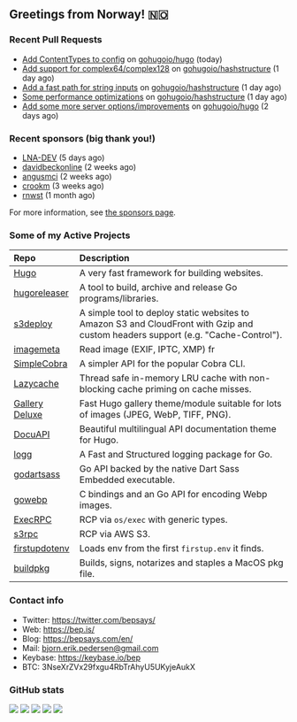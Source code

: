 ## Greetings from Norway! 🇳🇴

### Recent Pull Requests

- [Add ContentTypes to config](https://github.com/gohugoio/hugo/pull/13353) on [gohugoio/hugo](https://github.com/gohugoio/hugo) (today)
- [Add support for complex64/complex128](https://github.com/gohugoio/hashstructure/pull/9) on [gohugoio/hashstructure](https://github.com/gohugoio/hashstructure) (1 day ago)
- [Add a fast path for string inputs](https://github.com/gohugoio/hashstructure/pull/8) on [gohugoio/hashstructure](https://github.com/gohugoio/hashstructure) (1 day ago)
- [Some performance optimizations](https://github.com/gohugoio/hashstructure/pull/7) on [gohugoio/hashstructure](https://github.com/gohugoio/hashstructure) (1 day ago)
- [Add some more server options/improvements](https://github.com/gohugoio/hugo/pull/13348) on [gohugoio/hugo](https://github.com/gohugoio/hugo) (2 days ago)

### Recent sponsors (big thank you!)

- [LNA-DEV](https://github.com/LNA-DEV) (5 days ago)
- [davidbeckonline](https://github.com/davidbeckonline) (2 weeks ago)
- [angusmci](https://github.com/angusmci) (2 weeks ago)
- [crookm](https://github.com/crookm) (3 weeks ago)
- [rnwst](https://github.com/rnwst) (1 month ago)

For more information, see [the sponsors page](https://github.com/sponsors/bep/).

### Some of my Active Projects

| Repo  | Description |
| :---------------------------------------- | :------------------------------------------- |
| [Hugo](https://github.com/gohugoio/hugo)|A very fast framework for building websites. |
| [hugoreleaser](https://github.com/gohugoio/hugoreleaser)| A tool to build, archive and release Go programs/libraries.  |
| [s3deploy](https://github.com/bep/s3deploy)| A simple tool to deploy static websites to Amazon S3 and CloudFront with Gzip and custom headers support (e.g. "Cache-Control").|
| [imagemeta](https://github.com/bep/imagemeta)| Read image (EXIF, IPTC, XMP) fr|
| [SimpleCobra](https://github.com/bep/simplecobra)|A simpler API for the popular Cobra CLI.|
| [Lazycache](https://github.com/bep/lazycache)| Thread safe in-memory LRU cache with non-blocking cache priming on cache misses.  |
| [Gallery Deluxe](https://github.com/bep/gallerydeluxe)|Fast Hugo gallery theme/module suitable for lots of images (JPEG, WebP, TIFF, PNG).|
| [DocuAPI](https://github.com/bep/docuapi)| Beautiful multilingual API documentation theme for Hugo.  |
| [logg](https://github.com/bep/logg)| A Fast and Structured logging package for Go.  |
| [godartsass](https://github.com/bep/godartsass)| Go API backed by the native Dart Sass Embedded executable. |
| [gowebp](https://github.com/bep/gowebp)|C bindings and an Go API for encoding Webp images. |
| [ExecRPC](https://github.com/bep/execrpc)|RCP via `os/exec` with generic types.  |
| [s3rpc](https://github.com/bep/s3rpc)|RCP via AWS S3.|
| [firstupdotenv](https://github.com/bep/firstupdotenv)|Loads env from the first `firstup.env` it finds. |
| [buildpkg](https://github.com/bep/buildpkg)| Builds, signs, notarizes and staples a MacOS pkg file. |

### Contact info
- Twitter: https://twitter.com/bepsays/
- Web: https://bep.is/
- Blog: https://bepsays.com/en/
- Mail: bjorn.erik.pedersen@gmail.com
- Keybase: https://keybase.io/bep
- BTC: 3NseXrZVx29fxgu4RbTrAhyU5UKyjeAukX


### GitHub stats

![](https://github-profile-summary-cards.vercel.app/api/cards/profile-details?username=bep&theme=github)
![](https://github-profile-summary-cards.vercel.app/api/cards/repos-per-language?username=bep&theme=github)
![](https://github-profile-summary-cards.vercel.app/api/cards/most-commit-language?username=bep&theme=github)
![](https://github-profile-summary-cards.vercel.app/api/cards/stats?username=bep&theme=github)
![](https://github-profile-summary-cards.vercel.app/api/cards/productive-time?username=bep&theme=github)

